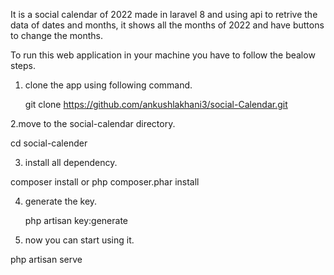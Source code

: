 It is a social calendar of 2022 made in laravel 8 and using api to retrive the data of dates and months, it shows all the months of 2022 and have buttons to change the months.

To run this web application in your machine you have to follow the bealow steps.

1. clone the app using following command.

   git clone https://github.com/ankushlakhani3/social-Calendar.git

2.move to the social-calendar directory.

  cd social-calender
  
3. install all dependency.

  composer install or php composer.phar install
  
4. generate the key.

   php artisan key:generate
   
5. now you can start using it.

  php artisan serve
